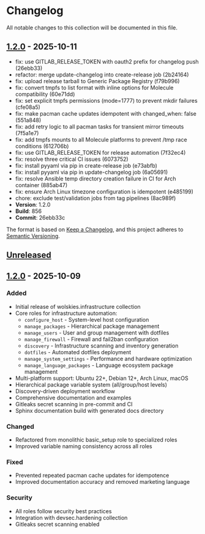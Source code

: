 # Changelog

All notable changes to this collection will be documented in this file.

## [1.2.0] - 2025-10-11

- fix: use GITLAB_RELEASE_TOKEN with oauth2 prefix for changelog push (26ebb33)
- refactor: merge update-changelog into create-release job (2b24164)
- fix: upload release tarball to Generic Package Registry (f79b996)
- fix: convert tmpfs to list format with inline options for Molecule compatibility (60e71dd)
- fix: set explicit tmpfs permissions (mode=1777) to prevent mkdir failures (cfe08a5)
- fix: make pacman cache updates idempotent with changed_when: false (551a848)
- fix: add retry logic to all pacman tasks for transient mirror timeouts (7f5a1e7)
- fix: add tmpfs mounts to all Molecule platforms to prevent /tmp race conditions (612706b)
- fix: use GITLAB_RELEASE_TOKEN for release automation (7f32ec4)
- fix: resolve three critical CI issues (6073752)
- fix: install pyyaml via pip in create-release job (e73abfb)
- fix: install pyyaml via pip in update-changelog job (6a05691)
- fix: resolve Ansible temp directory creation failure in CI for Arch container (885ab47)
- fix: ensure Arch Linux timezone configuration is idempotent (e485199)
- chore: exclude test/validation jobs from tag pipelines (8ac989f)
- **Version**: 1.2.0
- **Build**: 856
- **Commit**: 26ebb33c

The format is based on [Keep a Changelog](https://keepachangelog.com/en/1.0.0/),
and this project adheres to [Semantic Versioning](https://semver.org/spec/v2.0.0.html).

## [Unreleased]

## [1.2.0] - 2025-10-09

### Added
- Initial release of wolskies.infrastructure collection
- Core roles for infrastructure automation:
  - `configure_host` - System-level host configuration
  - `manage_packages` - Hierarchical package management
  - `manage_users` - User and group management with dotfiles
  - `manage_firewall` - Firewall and fail2ban configuration
  - `discovery` - Infrastructure scanning and inventory generation
  - `dotfiles` - Automated dotfiles deployment
  - `manage_system_settings` - Performance and hardware optimization
  - `manage_language_packages` - Language ecosystem package management
- Multi-platform support: Ubuntu 22+, Debian 12+, Arch Linux, macOS
- Hierarchical package variable system (all/group/host levels)
- Discovery-driven deployment workflow
- Comprehensive documentation and examples
- Gitleaks secret scanning in pre-commit and CI
- Sphinx documentation build with generated docs directory

### Changed
- Refactored from monolithic basic_setup role to specialized roles
- Improved variable naming consistency across all roles

### Fixed
- Prevented repeated pacman cache updates for idempotence
- Improved documentation accuracy and removed marketing language

### Security
- All roles follow security best practices
- Integration with devsec.hardening collection
- Gitleaks secret scanning enabled

[Unreleased]: https://github.com/wolskinet/ansible-infrastructure/compare/v1.2.0...HEAD
[1.2.0]: https://github.com/wolskinet/ansible-infrastructure/compare/v1.0.0...v1.2.0
[1.0.0]: https://github.com/wolskinet/ansible-infrastructure/releases/tag/v1.0.0
